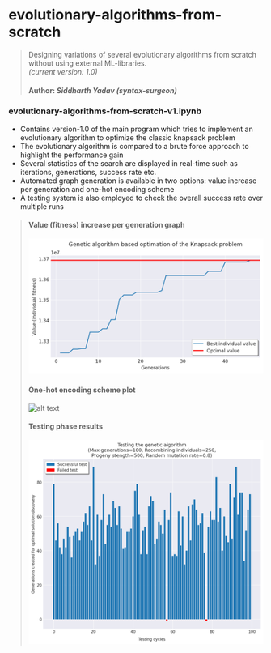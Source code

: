 # evolutionary-algorithms-from-scratch
> Designing variations of several evolutionary algorithms from scratch without using external ML-libraries.<br>*(current version: 1.0)*
> #### Author: *Siddharth Yadav (syntax-surgeon)*

### evolutionary-algorithms-from-scratch-v1.ipynb
* Contains version-1.0 of the main program which tries to implement an evolutionary algorithm to optimize the classic knapsack problem
* The evolutionary algorithm is compared to a brute force approach to highlight the performance gain
* Several statistics of the search are displayed in real-time such as iterations, generations, success rate etc.
* Automated graph generation is available in two options: value increase per generation and one-hot encoding scheme
* A testing system is also employed to check the overall success rate over multiple runs


> #### Value (fitness) increase per generation graph 
> ![alt text](https://github.com/syntax-surgeon/evolutionary-algorithms-from-scratch/blob/main/images/Evolutionary%20algorithm%20optimization.png?raw=true)
> 
> #### One-hot encoding scheme plot
> ![alt text](https://github.com/syntax-surgeon/evolutionary-algorithms-from-scratch/blob/main/images/Evolutionary%20algorithm%20optimization%20\(encoding%20scheme\).png?raw=true)
> 
> #### Testing phase results
> ![alt text](https://github.com/syntax-surgeon/evolutionary-algorithms-from-scratch/blob/main/images/Evolutionary%20algorithm%20testing%20phase.png?raw=true)
